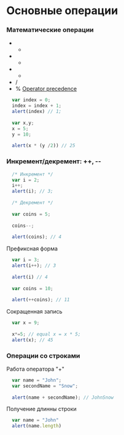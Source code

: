# Основные операции

### Математические операции
* +
* - 
* *
* /
* %
[Operator precedence](https://developer.mozilla.org/en-US/docs/Web/JavaScript/Reference/Operators/Operator_Precedence)
```javascript
  var index = 0;
  index = index + 1;
  alert(index) // 1;
  
  var x,y;
  x = 5;
  y = 10;
  
  alert(x * (y /2)) // 25
```
### Инкремент/декремент: ++, --

```javascript
  /* Инкремент */
  var i = 2;
  i++;
  alert(i); // 3;
  
  /* Декремент */
  
  var coins = 5;
  
  coins--;
  
  alert(coins); // 4
```
Префиксная форма
```javascript
  var i = 3;
  alert(i++); // 3
  
  alert(i) // 4
  
  var coins = 10;
  
  alert(++coins); // 11
```
Сокращенная запись
```javascript
  var x = 9;
  
  x*=5; // equal x = x * 5;
  alert(x); // 45
```
### Операции со строками 
Работа оператора "+"
```javascript
  var name = "John";
  var secondName = "Snow";
  
  alert(name + secondName); // JohnSnow

```
Получение длинны строки
```javascript
  var name = "John"
  alert(name.length)
```

